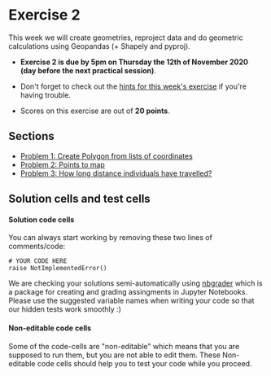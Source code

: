 # Exercise 2

This week we will create geometries, reproject data and do geometric calculations using Geopandas (+ Shapely and pyproj).


- **Exercise 2 is due by 5pm on Thursday the 12th of November 2020 (day before the next practical session)**.

- Don't forget to check out the [hints for this week's exercise](https://autogis-site.readthedocs.io/en/latest/lessons/L2/exercise-2.html#hints) if you're having trouble.

- Scores on this exercise are out of **20 points**.

## Sections

 - [Problem 1: Create Polygon from lists of coordinates](Exercise-2-problem-1.ipynb)
 - [Problem 2: Points to map](Exercise-2-problem-2.ipynb)
 - [Problem 3: How long distance individuals have travelled?](Exercise-2-problem-3.ipynb)
 
 
## Solution cells and test cells

#### Solution code cells
You can always start working by removing these two lines of comments/code: 

```
# YOUR CODE HERE
raise NotImplementedError()
```
We are checking your solutions semi-automatically using [nbgrader](https://nbgrader.readthedocs.io/en/stable/index.html#) which is a package for creating and grading assingments in Jupyter Notebooks. Please use the suggested variable names when writing your code so that our hidden tests work smoothly :)

#### Non-editable code cells
Some of the code-cells are "non-editable" which means that you are supposed to run them, but you are not able to edit them. These Non-editable code cells should help you to test your code while you proceed. 

 
 
 
  
